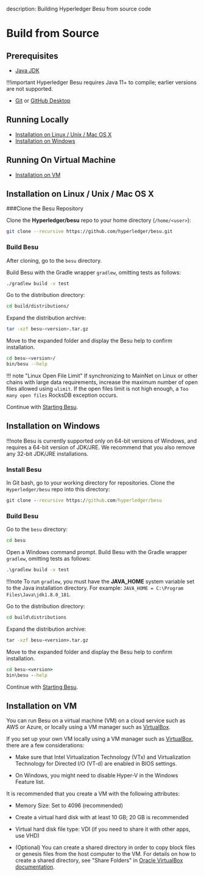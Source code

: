 description: Building Hyperledger Besu from source code
<!--- END of page meta data -->

# Build from Source

## Prerequisites

* [Java JDK](http://www.oracle.com/technetwork/java/javase/downloads/index.html)

!!!important
    Hyperledger Besu requires Java 11+ to compile; earlier versions are not supported.

* [Git](https://git-scm.com/downloads) or [GitHub Desktop](https://desktop.github.com/)

## Running Locally

* [Installation on Linux / Unix / Mac OS X](#installation-on-linux-unix-mac-os-x)
* [Installation on Windows](#installation-on-windows)

## Running On Virtual Machine

* [Installation on VM](#installation-on-vm)


## Installation on Linux / Unix / Mac OS X

###Clone the Besu Repository

Clone the **Hyperledger/besu** repo to your home directory (`/home/<user>`):

```bash
git clone --recursive https://github.com/hyperledger/besu.git
```

### Build Besu

After cloning, go to the `besu` directory.

Build Besu with the Gradle wrapper `gradlew`, omitting tests as follows:

```bash
./gradlew build -x test
```

Go to the distribution directory: 
```bash
cd build/distributions/
```

Expand the distribution archive: 
```bash
tar -xzf besu-<version>.tar.gz
```

Move to the expanded folder and display the Besu help to confirm installation. 
````bash
cd besu-<version>/
bin/besu --help
````

!!! note "Linux Open File Limit"
    If synchronizing to MainNet on Linux  or other chains with large data requirements, increase the 
    maximum number of open files allowed using `ulimit`. If the open files limit is not high enough,
    a `Too many open files` RocksDB exception occurs. 

Continue with [Starting Besu](Starting-node.md).


## Installation on Windows

!!!note
    Besu is currently supported only on 64-bit versions of Windows, and requires a 64-bit version
    of JDK/JRE. We recommend that you also remove any 32-bit JDK/JRE installations.

### Install Besu

In Git bash, go to your working directory for repositories. Clone the `Hyperledger/besu` repo 
into this directory:

```bat
git clone --recursive https://github.com/hyperledger/besu
```

### Build Besu

Go to the `besu` directory:

```bat
cd besu
```

Open a Windows command prompt. Build Besu with the Gradle wrapper `gradlew`, omitting tests as 
follows:

```bat
.\gradlew build -x test
```

!!!note
    To run `gradlew`, you must have the **JAVA_HOME** system variable set to the Java installation 
    directory.
    For example: `JAVA_HOME = C:\Program Files\Java\jdk1.8.0_181`.

Go to the distribution directory: 
```bat
cd build\distributions
```

Expand the distribution archive: 
```bat
tar -xzf besu-<version>.tar.gz
```

Move to the expanded folder and display the Besu help to confirm installation. 
```bat
cd besu-<version>
bin\besu --help
```

Continue with [Starting Besu](Starting-node.md).


## Installation on VM

You can run Besu on a virtual machine (VM) on a cloud service such as AWS or Azure, or locally
using a VM manager such as [VirtualBox](https://www.virtualbox.org/).

If you set up your own VM locally using a VM manager such as [VirtualBox](https://www.virtualbox.org/),
there are a few considerations:

* Make sure that Intel Virtualization Technology (VTx) and Virtualization Technology for Directed
I/O (VT-d) are enabled in BIOS settings.

* On Windows, you might need to disable Hyper-V in the Windows Feature list.

It is recommended that you create a VM with the following attributes:

* Memory Size: Set to 4096 (recommended)

* Create a virtual hard disk with at least 10 GB; 20 GB is recommended

* Virtual hard disk file type: VDI (if you need to share it with other apps, use VHD)

* (Optional) You can create a shared directory in order to copy block files or genesis files from 
the host computer to the VM. For details on how to create a shared directory, see "Share Folders" in
[Oracle VirtualBox documentation](https://www.virtualbox.org/manual/UserManual.html#sharedfolders).